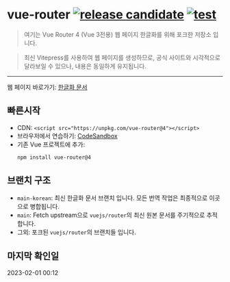 # vue-router [![release candidate](https://img.shields.io/npm/v/vue-router.svg)](https://www.npmjs.com/package/vue-router) [![test](https://github.com/vuejs/router/actions/workflows/test.yml/badge.svg)](https://github.com/vuejs/router/actions/workflows/test.yml)

> 여기는 Vue Router 4 (Vue 3전용) 웹 페이지 한글화를 위해 포크한 저장소 입니다.

> 최신 Vitepress를 사용하여 웹 페이지를 생성하므로,
  공식 사이트와 시각적으로 달라보일 수 있으나,
  내용은 동일하게 유지됩니다.

---

웹 페이지 바로가기: [한글화 문서](https://router.vuejs.kr/)

## 빠른시작

- CDN: `<script src="https://unpkg.com/vue-router@4"></script>`
- 브라우저에서 연습하기: [CodeSandbox](https://codesandbox.io/s/vue-router-4-reproduction-hb9lh)
- 기존 Vue 프로젝트에 추가:
  ```bash
  npm install vue-router@4
  ```

## 브랜치 구조

- `main-korean`: 최신 한글화 문서 브랜치 입니다. 모든 번역 작업은 최종적으로 이곳으로 병합됩니다.
- `main`: Fetch upstream으로 `vuejs/router`의 최신 원본 문서를 주기적으로 추적합니다.
- 그외: 포크된 `vuejs/router`의 브랜치들 입니다.

## 마지막 확인일

2023-02-01 00:12
